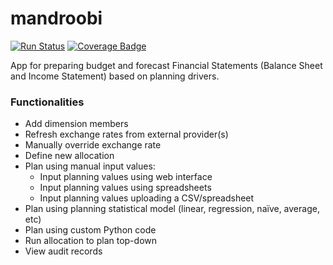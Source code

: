 mandroobi
===
[![Run Status](https://api.shippable.com/projects/59041549cd25170600366419/badge?branch=master)](https://app.shippable.com/github/ivansabik/mandroobi)
[![Coverage Badge](https://api.shippable.com/projects/59041549cd25170600366419/coverageBadge?branch=master)](https://app.shippable.com/github/ivansabik/mandroobi)

App for preparing budget and forecast Financial Statements (Balance Sheet and Income Statement) based on planning drivers.

### Functionalities

- Add dimension members
- Refresh exchange rates from external provider(s)
- Manually override exchange rate
- Define new allocation
- Plan using manual input values:
  - Input planning values using web interface
  - Input planning values using spreadsheets
  - Input planning values uploading a CSV/spreadsheet
- Plan using planning statistical model (linear, regression, naïve, average, etc)
- Plan using custom Python code
- Run allocation to plan top-down
- View audit records
